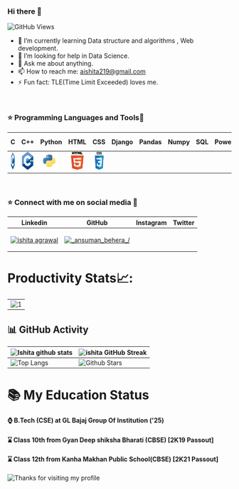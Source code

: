 ### Hi there 👋

![GitHub Views](https://komarev.com/ghpvc/?username=iscifactst&color=0e75b6)
- 🌱 I’m currently learning Data structure and algorithms , Web development.
- 🤔 I’m looking for help in Data Science.
- 💬 Ask me about anything.
- 📫 How to reach me: aishita219@gmail.com
- ⚡ Fun fact: TLE(Time Limit Exceeded) loves me.


<br>

<h3 align="left">⭐ Programming Languages and Tools💬</h3>

| C | C++ | Python | HTML | CSS | Django | Pandas | Numpy | SQL | PowerBI | MS EXCEl | VisualStudio Code | Jupyter | Canva| 
|-----------|-----------|-----------|-----------|-----------|-----------|--------|-------|---------|-------|------------|-----------|-----------|-----------|
|<img src="https://raw.githubusercontent.com/devicons/devicon/master/icons/c/c-original.svg" alt="Android" width="40" height="40"/>  | <img src="https://raw.githubusercontent.com/devicons/devicon/master/icons/cplusplus/cplusplus-original.svg" alt="Android" width="40" height="40"/> | <img src="https://raw.githubusercontent.com/github/explore/80688e429a7d4ef2fca1e82350fe8e3517d3494d/topics/python/python.png" alt="Android" width="40" height="40"/>|<img src="https://raw.githubusercontent.com/github/explore/80688e429a7d4ef2fca1e82350fe8e3517d3494d/topics/html/html.png" alt="Android" width="40" height="40"/>|<img src="https://raw.githubusercontent.com/github/explore/80688e429a7d4ef2fca1e82350fe8e3517d3494d/topics/css/css.png" alt="Android" width="40" height="40"/>|

<br>

<h3 align="left">⭐ Connect with me on social media 📲 </h3>


| Linkedin | GitHub | Instagram | Twitter | 
|-----------|-----------|-----------|-----------|
|<p align="center"><a href="https://www.linkedin.com/in/ishita-agrawal-b54aa0218/" target="blank" > <img align="center" src="https://raw.githubusercontent.com/rahuldkjain/github-profile-readme-generator/master/src/images/icons/Social/linked-in-alt.svg" alt="ishita agrawal" height="30" width="40" /></a></p> | <p align="center"><a href="https://github.com/iscifacts" target="blank"><img align="center" img src="https://raw.githubusercontent.com/rahuldkjain/github-profile-readme-generator/master/src/images/icons/Social/github.svg" alt="_ansuman_behera_/" height="30" width="40" /></a> </p>|




# Productivity Stats📈:
<table>
  <tr>
    <td><img src="https://github-profile-summary-cards.vercel.app/api/cards/profile-details?username=iscifacts&theme=monokai"  display=block width=100% height=auto  alt="1" ></td>
   </tr> 
</table>

## 📊 GitHub Activity
| ![Ishita github stats](https://github-readme-stats.vercel.app/api?username=iscifacts&show_icons=true&theme=radical) | ![ishita GitHub Streak](https://github-readme-streak-stats.herokuapp.com/?user=iscifacts&theme=radical)                                                                                                           |
| --------------------------------------------------------------------------------------------------------------------------------- | ----------------------------------------------------------------------------------------------------------------------------------------------------------------------------------------------------------------- |
| ![Top Langs](https://github-readme-stats.vercel.app/api/top-langs/?username=iscifacts&langs_count=8&theme=radical&layout=compact) | ![Github Stars](https://github-readme-stats.vercel.app/api?username=iscifacts&show_icons=true&locale=en&count_private=true&hide_rank=true&custom_title=My%20GitHub%20Stats&disable_animations=true&theme=radical) |


# 📚 My Education Status
<h4>⌚ B.Tech (CSE) at GL Bajaj Group Of Institution ('25) </h4>
<h4>⌛ Class 10th from Gyan Deep shiksha Bharati (CBSE) [2K19 Passout]</h4>
<h4>⌛ Class 12th from Kanha Makhan Public School(CBSE) [2K21 Passout]</h4>
<img height="120" alt="Thanks for visiting my profile" width="100%" src="https://github.com/dibyendu415/dibyendu415/blob/master/marquee.svg" />
